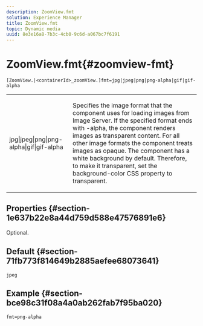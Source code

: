 ```yaml
---
description: ZoomView.fmt
solution: Experience Manager
title: ZoomView.fmt
topic: Dynamic media
uuid: 8e3e16a8-7b3c-4cb0-9c6d-a067bc7f6191
---
```


# ZoomView.fmt{#zoomview-fmt}

 `[ZoomView.|<containerId>_zoomView.]fmt=jpg|jpeg|png|png-alpha|gif|gif-alpha`

<table id="table_441553CD34C94A58A9D7CBF772DEDDB6"> 
 <tbody> 
  <tr> 
   <td colname="col1"> <p> <span class="codeph"> jpg|jpeg|png|png-alpha|gif|gif-alpha</span> </p> </td> 
   <td colname="col2"> <p> Specifies the image format that the component uses for loading images from Image Server. If the specified format ends with <span class="codeph"> -alpha</span>, the component renders images as transparent content. For all other image formats the component treats images as opaque. The component has a white background by default. Therefore, to make it transparent, set the <span class="codeph"> background-color</span> CSS property to <span class="codeph"> transparent</span>. </p> </td> 
  </tr> 
 </tbody> 
</table>

## Properties {#section-1e637b22e8a44d759d588e47576891e6}

Optional.

## Default {#section-71fb773f814649b2885aefee68073641}

`jpeg`

## Example {#section-bce98c31f08a4a0ab262fab7f95ba020}

`fmt=png-alpha` 
